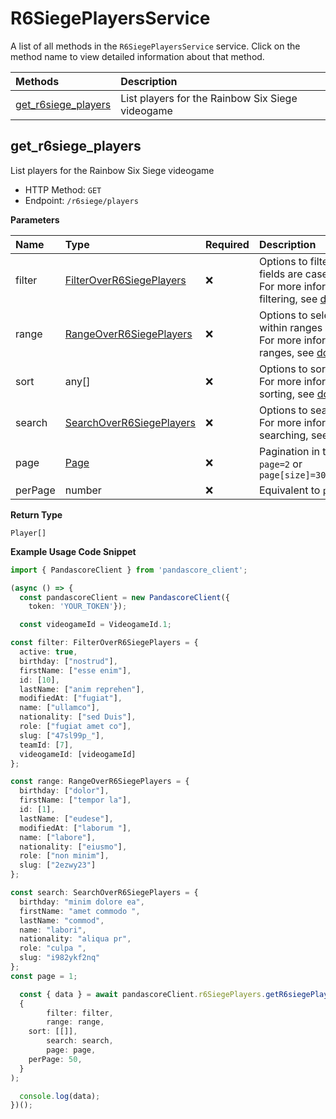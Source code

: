 # R6SiegePlayersService

A list of all methods in the `R6SiegePlayersService` service. Click on the method name to view detailed information about that method.

| Methods                                     | Description                                      |
| :------------------------------------------ | :----------------------------------------------- |
| [get_r6siege_players](#get_r6siege_players) | List players for the Rainbow Six Siege videogame |

## get_r6siege_players

List players for the Rainbow Six Siege videogame

- HTTP Method: `GET`
- Endpoint: `/r6siege/players`

**Parameters**

| Name    | Type                                                              | Required | Description                                                                                                                                         |
| :------ | :---------------------------------------------------------------- | :------- | :-------------------------------------------------------------------------------------------------------------------------------------------------- |
| filter  | [FilterOverR6SiegePlayers](../models/FilterOverR6SiegePlayers.md) | ❌       | Options to filter results. String fields are case sensitive <br/>For more information on filtering, see [docs](/docs/filtering-and-sorting#filter). |
| range   | [RangeOverR6SiegePlayers](../models/RangeOverR6SiegePlayers.md)   | ❌       | Options to select results within ranges <br/>For more information on ranges, see [docs](/docs/filtering-and-sorting#range).                         |
| sort    | any[]                                                             | ❌       | Options to sort results <br/>For more information on sorting, see [docs](/docs/filtering-and-sorting#sort).                                         |
| search  | [SearchOverR6SiegePlayers](../models/SearchOverR6SiegePlayers.md) | ❌       | Options to search results <br/>For more information on searching, see [docs](/docs/filtering-and-sorting#search).                                   |
| page    | [Page](../models/Page.md)                                         | ❌       | Pagination in the form of `page=2` or `page[size]=30&page[number]=2`                                                                                |
| perPage | number                                                            | ❌       | Equivalent to `page[size]`                                                                                                                          |

**Return Type**

`Player[]`

**Example Usage Code Snippet**

```typescript
import { PandascoreClient } from 'pandascore_client';

(async () => {
  const pandascoreClient = new PandascoreClient({
	token: 'YOUR_TOKEN'});

  const videogameId = VideogameId.1;

const filter: FilterOverR6SiegePlayers = {
  active: true,
  birthday: ["nostrud"],
  firstName: ["esse enim"],
  id: [10],
  lastName: ["anim reprehen"],
  modifiedAt: ["fugiat"],
  name: ["ullamco"],
  nationality: ["sed Duis"],
  role: ["fugiat amet co"],
  slug: ["47sl99p_"],
  teamId: [7],
  videogameId: [videogameId]
};

const range: RangeOverR6SiegePlayers = {
  birthday: ["dolor"],
  firstName: ["tempor la"],
  id: [1],
  lastName: ["eudese"],
  modifiedAt: ["laborum "],
  name: ["labore"],
  nationality: ["eiusmo"],
  role: ["non minim"],
  slug: ["2ezwy23"]
};

const search: SearchOverR6SiegePlayers = {
  birthday: "minim dolore ea",
  firstName: "amet commodo ",
  lastName: "commod",
  name: "labori",
  nationality: "aliqua pr",
  role: "culpa ",
  slug: "i982ykf2nq"
};
const page = 1;

  const { data } = await pandascoreClient.r6SiegePlayers.getR6siegePlayers(
  {
		filter: filter,
		range: range,
    sort: [[]],
		search: search,
		page: page,
    perPage: 50,
  }
);

  console.log(data);
})();
```
